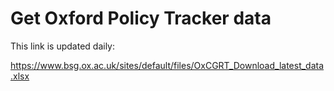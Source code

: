 # Get Oxford Policy Tracker data

This link is updated daily:

<https://www.bsg.ox.ac.uk/sites/default/files/OxCGRT_Download_latest_data.xlsx>
